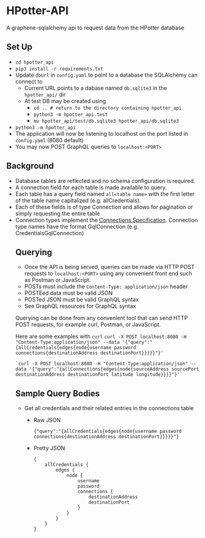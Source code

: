 # HPotter-API

A graphene-sqlalchemy api to request data from the HPotter database

## Set Up
* `cd hpotter_api`
* `pip3 install -r requirements.txt`
* Update `dbUrl` in `config.yaml` to point to a database the SQLAlchemy can connect to
  * Current URL points to a dabase named `db.sqlite3` in the `hpotter_api/` dir
  * At test DB may be created using 
    * `cd .. # return to the directory containing hpotter_api`
    * `python3 -m hpotter_api.test`
    * `mv hpotter_api/test/db.sqlite3 hpotter_api/db.sqlite3`
* `python3 -m hpotter_api`
* The application will now be listening to localhost on the port listed in `config.yaml` (8080 default)
* You may now POST GraphQL queries to `localhost:<PORT>`

## Background
* Database tables are reflected and no schema configuration is required.
* A connection field for each table is made available to query.
* Each table has a query field named `all<table name>` with the first letter of the table name capitalized (e.g. allCredentials).
* Each of these fields is of type Connection and allows for pagination or simply requesting the entire table
* Connection types implement the [Connections Specification](https://facebook.github.io/relay/graphql/connections.htm). Connection type names have the format <table>GqlConnection (e.g. CredentialsGqlConnection)

## Querying
* Once the API is being served, queries can be made via HTTP POST requests to `localhost:<PORT>` using any convenient front end such as Postman or JavaScript.
* POSTs must include the `Content-Type: application/json` header
* POSTEed data must be valid JSON
* POSTed JSON must be valid GraphQL syntax
* See GraphQL resources for GraphQL syntax

Querying can be done from any convenient tool that can send HTTP POST requests, for example curl, Postman, or JavaScript.

Here are some examples with `curl`
    `curl -X POST localhost:8080 -H "Content-Type:application/json" --data '{"query":"{allCredentials{edges{node{username password connections{destinationAddress destinationPort}}}}}"}'`
    
    `curl -X POST localhost:8080 -H "Content-Type:application/json" --data '{"query":"{allConnections{edges{node{sourceAddress sourcePort destinationAddress destinationPort latitude longitude}}}}"}'`

## Sample Query Bodies

* Get all credentials and their related entries in the connections table
  * Raw JSON

    `{"query":"{allCredentials{edges{node{username password connections{destinationAddress destinationPort}}}}}"}`

  * Pretty JSON

    ```
    {
        allCredentials {
            edges {
                node {
                    username
                    password
                    connections {
                        destinationAddress
                        destinationPort
                    }
                }
            }
        }
    }
    ```
